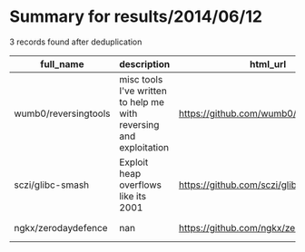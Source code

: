 
# Summary for results/2014/06/12
    
3 records found after deduplication

| full_name | description | html_url | matched_list | matched_count | pushed_at | size | stargazers_count | language | forks_count |
|----------------------|--------------------------------------------------------------------|-----------------------------------------|------------------------------|-----------------|---------------------------|--------|--------------------|------------|---------------|
| wumb0/reversingtools | misc tools I've written to help me with reversing and exploitation | https://github.com/wumb0/reversingtools | ['exploit'] | 1 | 2014-06-12 04:30:50+00:00 | 164 | 1 | Perl | 1 |
| sczi/glibc-smash | Exploit heap overflows like its 2001 | https://github.com/sczi/glibc-smash | ['exploit', 'heap overflow'] | 2 | 2014-06-12 02:26:25+00:00 | 108 | 0 | C | 0 |
| ngkx/zerodaydefence | nan | https://github.com/ngkx/zerodaydefence | ['zeroday'] | 1 | 2014-06-12 03:22:18+00:00 | 396 | 0 | PHP | 0 |
